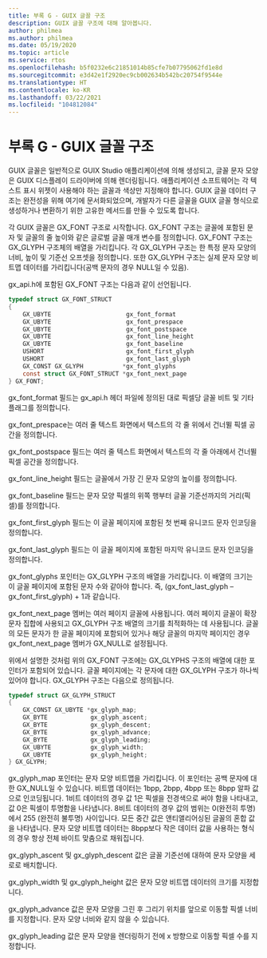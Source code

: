 ```yaml
---
title: 부록 G - GUIX 글꼴 구조
description: GUIX 글꼴 구조에 대해 알아봅니다.
author: philmea
ms.author: philmea
ms.date: 05/19/2020
ms.topic: article
ms.service: rtos
ms.openlocfilehash: b5f0232e6c21851014b85cfe7b07795062fd1e8d
ms.sourcegitcommit: e3d42e1f2920ec9cb002634b542bc20754f9544e
ms.translationtype: HT
ms.contentlocale: ko-KR
ms.lasthandoff: 03/22/2021
ms.locfileid: "104812084"
---
```

# <a name="appendix-g---guix-font-structure"></a>부록 G - GUIX 글꼴 구조

GUIX 글꼴은 일반적으로 GUIX Studio 애플리케이션에 의해 생성되고, 글꼴 문자 모양은 GUIX 디스플레이 드라이버에 의해 렌더링됩니다. 애플리케이션 소프트웨어는 각 텍스트 표시 위젯이 사용해야 하는 글꼴과 색상만 지정해야 합니다. GUIX 글꼴 데이터 구조는 완전성을 위해 여기에 문서화되었으며, 개발자가 다른 글꼴을 GUIX 글꼴 형식으로 생성하거나 변환하기 위한 고유한 메서드를 만들 수 있도록 합니다.

각 GUIX 글꼴은 GX_FONT 구조로 시작합니다. GX_FONT 구조는 글꼴에 포함된 문자 및 글꼴의 줄 높이와 같은 글로벌 글꼴 매개 변수를 정의합니다. GX_FONT 구조는 GX_GLYPH 구조체의 배열을 가리킵니다. 각 GX_GLYPH 구조는 한 특정 문자 모양의 너비, 높이 및 기준선 오프셋을 정의합니다. 또한 GX_GLYPH 구조는 실제 문자 모양 비트맵 데이터를 가리킵니다(공백 문자의 경우 NULL일 수 있음).

gx_api.h에 포함된 GX_FONT 구조는 다음과 같이 선언됩니다.

```c
typedef struct GX_FONT_STRUCT
{
    GX_UBYTE                     gx_font_format
    GX_UBYTE                     gx_font_prespace
    GX_UBYTE                     gx_font_postspace
    GX_UBYTE                     gx_font_line_height 
    GX_UBYTE                     gx_font_baseline
    USHORT                       gx_font_first_glyph
    USHORT                       gx_font_last_glyph 
    GX_CONST GX_GLYPH           *gx_font_glyphs
    const struct GX_FONT_STRUCT *gx_font_next_page
} GX_FONT;
```

gx_font_format 필드는 gx_api.h 헤더 파일에 정의된 대로 픽셀당 글꼴 비트 및 기타 플래그를 정의합니다.

gx_font_prespace는 여러 줄 텍스트 화면에서 텍스트의 각 줄 위에서 건너뛸 픽셀 공간을 정의합니다.

gx_font_postspace 필드는 여러 줄 텍스트 화면에서 텍스트의 각 줄 아래에서 건너뛸 픽셀 공간을 정의합니다.

gx_font_line_height 필드는 글꼴에서 가장 긴 문자 모양의 높이를 정의합니다.

gx_font_baseline 필드는 문자 모양 픽셀의 위쪽 행부터 글꼴 기준선까지의 거리(픽셀)를 정의합니다.

gx_font_first_glyph 필드는 이 글꼴 페이지에 포함된 첫 번째 유니코드 문자 인코딩을 정의합니다.

gx_font_last_glyph 필드는 이 글꼴 페이지에 포함된 마지막 유니코드 문자 인코딩을 정의합니다.

gx_font_glyphs 포인터는 GX_GLYPH 구조의 배열을 가리킵니다. 이 배열의 크기는 이 글꼴 페이지에 포함된 문자 수와 같아야 합니다. 즉, (gx_font_last_glyph – gx_font_first_glyph) + 1과 같습니다.

gx_font_next_page 멤버는 여러 페이지 글꼴에 사용됩니다. 여러 페이지 글꼴이 확장 문자 집합에 사용되고 GX_GLYPH 구조 배열의 크기를 최적화하는 데 사용됩니다. 글꼴의 모든 문자가 한 글꼴 페이지에 포함되어 있거나 해당 글꼴의 마지막 페이지인 경우 gx_font_next_page 멤버가 GX_NULL로 설정됩니다.

위에서 설명한 것처럼 위의 GX_FONT 구조에는 GX_GLYPHS 구조의 배열에 대한 포인터가 포함되어 있습니다. 글꼴 페이지에는 각 문자에 대한 GX_GLYPH 구조가 하나씩 있어야 합니다. GX_GLYPH 구조는 다음으로 정의됩니다.

```c
typedef struct GX_GLYPH_STRUCT
{
    GX_CONST GX_UBYTE *gx_glyph_map;
    GX_BYTE            gx_glyph_ascent;
    GX_BYTE            gx_glyph_descent;
    GX_BYTE            gx_glyph_advance;
    GX_BYTE            gx_glyph_leading;
    GX_UBYTE           gx_glyph_width;
    GX_UBYTE           gx_glyph_height;
} GX_GLYPH;
```

gx_glyph_map 포인터는 문자 모양 비트맵을 가리킵니다. 이 포인터는 공백 문자에 대한 GX_NULL일 수 있습니다. 비트맵 데이터는 1bpp, 2bpp, 4bpp 또는 8bpp 알파 값으로 인코딩됩니다. 1비트 데이터의 경우 값 1은 픽셀을 전경색으로 써야 함을 나타내고, 값 0은 픽셀이 투명함을 나타냅니다. 8비트 데이터의 경우 값의 범위는 0(완전히 투명)에서 255 (완전히 불투명) 사이입니다. 모든 중간 값은 앤티앨리어싱된 글꼴의 혼합 값을 나타냅니다. 문자 모양 비트맵 데이터는 8bpp보다 작은 데이터 값을 사용하는 형식의 경우 항상 전체 바이트 맞춤으로 채워집니다.

gx_glyph_ascent 및 gx_glyph_descent 값은 글꼴 기준선에 대하여 문자 모양을 세로로 배치합니다.

gx_glyph_width 및 gx_glyph_height 값은 문자 모양 비트맵 데이터의 크기를 지정합니다.

gx_glyph_advance 값은 문자 모양을 그린 후 그리기 위치를 앞으로 이동할 픽셀 너비를 지정합니다. 문자 모양 너비와 같지 않을 수 있습니다.

gx_glyph_leading 값은 문자 모양을 렌더링하기 전에 x 방향으로 이동할 픽셀 수를 지정합니다.